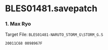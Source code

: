 # BLES01481.savepatch

### 1. Max Ryo

Target File: `BLES01481-NARUTO_STORM_G\STORM_G.S`

```
20011C68 0098967F
```

